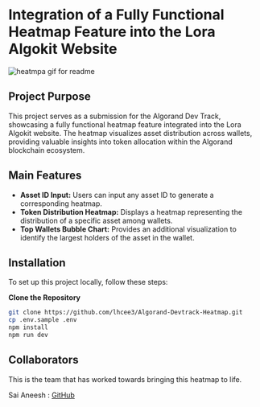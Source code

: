 # Integration of a Fully Functional Heatmap Feature into the Lora Algokit Website
![heatmpa gif for readme](https://github.com/user-attachments/assets/6bed5110-a9bf-498b-9dba-ee2c86000f86)

## Project Purpose

This project serves as a submission for the Algorand Dev Track, showcasing a fully functional heatmap feature integrated into the Lora Algokit website. The heatmap visualizes asset distribution across wallets, providing valuable insights into token allocation within the Algorand blockchain ecosystem.

## Main Features

- **Asset ID Input:** Users can input any asset ID to generate a corresponding heatmap.
- **Token Distribution Heatmap:** Displays a heatmap representing the distribution of a specific asset among wallets.
- **Top Wallets Bubble Chart:** Provides an additional visualization to identify the largest holders of the asset in the wallet.

## Installation

To set up this project locally, follow these steps:

**Clone the Repository**

```bash
git clone https://github.com/lhcee3/Algorand-Devtrack-Heatmap.git
cp .env.sample .env
npm install
npm run dev
```
## Collaborators

This is the team that has worked towards bringing this heatmap to life. 

Sai Aneesh : [GitHub](https://github.com/lhcee3)
